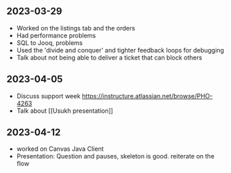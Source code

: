 ## 2023-03-29

-   Worked on the listings tab and the orders
-   Had performance problems
-   SQL to Jooq, problems
-   Used the 'divide and conquer' and tighter feedback loops for debugging
-   Talk about not being able to deliver a ticket that can block others

## 2023-04-05

- Discuss support week https://instructure.atlassian.net/browse/PHO-4263
- Talk about [[Usukh presentation]]

## 2023-04-12
- worked on Canvas Java Client
- Presentation: Question and pauses, skeleton is good. reiterate on the flow